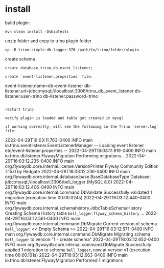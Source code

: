 # install

build plugin:

```
mvn clean install -DskipTests
```

unzip folder and copy to trino plugin folder

```
cp -R trino-simple-db-logger-370 /path/to/trino/folder/plugin
```

create schema

```
create database trino_db_event_listener;

create `event-listener.properties` file:

```
event-listener.name=db-event-listener
db-listener.url=jdbc:mysql://localhost:3306/trino_db_event_listener
db-listener.user=trino
db-listener.password=trino
```

restart trino

verify plugin is loaded and table got created in mysql

if working correctly, will see the following in the Trino `server.log` file:

```
2022-04-29T16:03:11.763-0400	INFO	main	io.trino.eventlistener.EventListenerManager	-- Loading event listener etc/event-listener.properties --
2022-04-29T16:03:11.919-0400	INFO	main	io.trino.dblistener.FlywayMigration	Performing migrations...
2022-04-29T16:03:12.235-0400	INFO	main	org.flywaydb.core.internal.license.VersionPrinter	Flyway Community Edition 7.15.0 by Redgate
2022-04-29T16:03:12.236-0400	INFO	main	org.flywaydb.core.internal.database.base.BaseDatabaseType	Database: jdbc:mysql://localhost:3306/bell_logger (MySQL 8.0)
2022-04-29T16:03:12.406-0400	INFO	main	org.flywaydb.core.internal.command.DbValidate	Successfully validated 1 migration (execution time 00:00.024s)
2022-04-29T16:03:12.440-0400	INFO	main	org.flywaydb.core.internal.schemahistory.JdbcTableSchemaHistory	Creating Schema History table `bell_logger`.`flyway_schema_history` ...
2022-04-29T16:03:12.561-0400	INFO	main	org.flywaydb.core.internal.command.DbMigrate	Current version of schema `bell_logger`: << Empty Schema >>
2022-04-29T16:03:12.571-0400	INFO	main	org.flywaydb.core.internal.command.DbMigrate	Migrating schema `bell_logger` to version "1 - create schema"
2022-04-29T16:03:12.652-0400	INFO	main	org.flywaydb.core.internal.command.DbMigrate	Successfully applied 1 migration to schema `bell_logger`, now at version v1 (execution time 00:00.101s)
2022-04-29T16:03:12.663-0400	INFO	main	io.trino.dblistener.FlywayMigration	Performed 1 migrations
```

